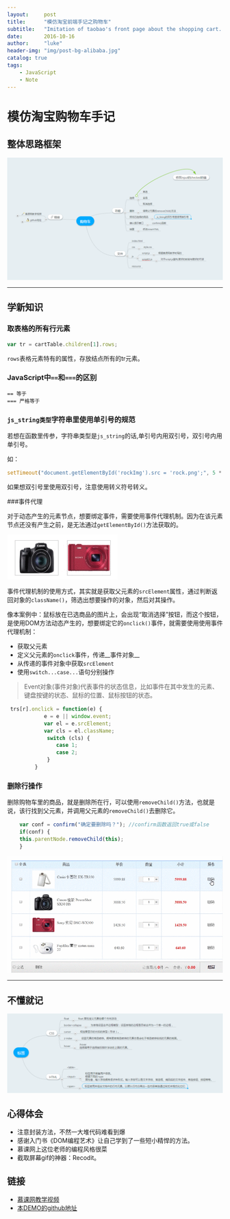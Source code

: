 ```yaml
---
layout:     post
title:      "模仿淘宝前端手记之购物车"
subtitle:   "Imitation of taobao's front page about the shopping cart. As you see, this is a long note."
date:       2016-10-16
author:     "luke"    
header-img: "img/post-bg-alibaba.jpg"
catalog: true
tags:
    - JavaScript
    - Note
---
```


# 模仿淘宝购物车手记

## 整体思路框架

![](\img\in-post\post-note-code\JavaScript\mindmap-structure01.png)

---

## 学新知识

### 取表格的所有行元素

```javascript
var tr = cartTable.children[1].rows;
```

`rows`表格元素特有的属性，存放结点所有的tr元素。


### JavaScript中`==`和`===`的区别
```
== 等于
=== 严格等于
```

### `js_string类型`字符串里使用单引号的规范
若想在函数里传参，字符串类型是`js_string`的话,单引号内用双引号，双引号内用单引号。

如：
```javascript
setTimeout("document.getElementById('rockImg').src = 'rock.png';", 5 * 60 * 1000);
```
如果想双引号里使用双引号，注意使用转义符号转义。

###事件代理

对于动态产生的元素节点，想要绑定事件，需要使用事件代理机制。因为在该元素节点还没有产生之前，是无法通过`getElementById()`方法获取的。

![demo](\img\in-post\post-note-code\JavaScript\c-01.gif)

事件代理机制的使用方式，其实就是获取父元素的`srcElement`属性，通过判断返回对象的`className()`，筛选出想要操作的对象，然后对其操作。

像本案例中：鼠标放在已选商品的图片上，会出现“取消选择”按钮，而这个按钮，是使用DOM方法动态产生的，想要绑定它的`onclick()`事件，就需要使用使用事件代理机制：

* 获取父元素
* 定义父元素的`onclick`事件，传递__事件对象__
* 从传递的事件对象中获取`srcElement`
* 使用`switch...case...`语句分别操作

> Event对象(事件对象)代表事件的状态信息，比如事件在其中发生的元素、键盘按键的状态、鼠标的位置、鼠标按钮的状态。

```javascript
 trs[r].onclick = function(e) {
            e = e || window.event;
            var el = e.srcElement;
            var cls = el.className;
             switch (cls) {
                case 1;
                case 2;
             }
         }
```

### 删除行操作

删除购物车里的商品，就是删除所在行，可以使用`removeChild()`方法，也就是说，该行找到父元素，并调用父元素的`removeChild()`去删除它。

```javascript
    var conf = confirm("确定要删除吗？"); //confirm函数返回true或false
    if(conf) {
    this.parentNode.removeChild(this);
    }
```

![demo](\img\in-post\post-note-code\JavaScript\c-02.gif)

---

## 不懂就记

![](\img\in-post\post-note-code\JavaScript\mindmap-structure02.png)

## 心得体会

* 注意封装方法，不然一大堆代码难看到爆
* 感谢入门书《DOM编程艺术》让自己学到了一些短小精悍的方法。
* 慕课网上这位老师的编程风格很菜
* 截取屏幕gif的神器：Recodit。

## 链接

* [慕课网教学视频](http://www.imooc.com/learn/34)
* [本DEMO的github地址](https://github.com/BetterLuke/ShoppingCart-DEMO)
